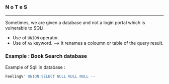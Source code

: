 ### N o T e S

---

Sometimes, we are given a database and not a login portal which is vulnerable to SQLi.

- Use of `UNION` operator.
- Use of `AS` keyword. --> It renames a coloumn or table of the query result.

### Example : Book Search database

Example of Sqli in database : 

```sql
Feeling%' UNION SELECT NULL NULL NULL --
```
